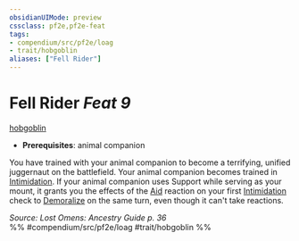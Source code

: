 ```yaml
---
obsidianUIMode: preview
cssclass: pf2e,pf2e-feat
tags:
- compendium/src/pf2e/loag
- trait/hobgoblin
aliases: ["Fell Rider"]
---
```

# Fell Rider  *Feat 9*  
[hobgoblin](../../Rules/traits/hobgoblin-locg.md)  

- **Prerequisites**: animal companion

You have trained with your animal companion to become a terrifying, unified juggernaut on the battlefield. Your animal companion becomes trained in [Intimidation](../skills.md#Intimidation). If your animal companion uses Support while serving as your mount, it grants you the effects of the [Aid](../../Rules/actions/aid.md) reaction on your first [Intimidation](../skills.md#Intimidation) check to [Demoralize](../../Rules/actions/demoralize.md) on the same turn, even though it can't take reactions.

*Source: Lost Omens: Ancestry Guide p. 36*  
%% #compendium/src/pf2e/loag #trait/hobgoblin %%